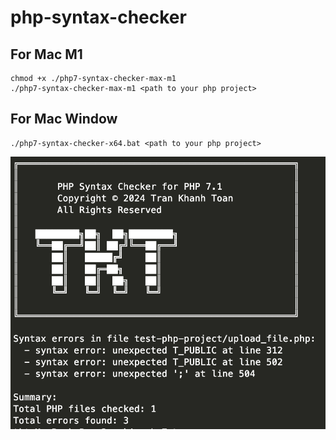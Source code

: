 # php-syntax-checker
## For Mac M1
```shell
chmod +x ./php7-syntax-checker-max-m1
./php7-syntax-checker-max-m1 <path to your php project>
```

## For Mac Window
```shell
./php7-syntax-checker-x64.bat <path to your php project>
```

![](result.png)
